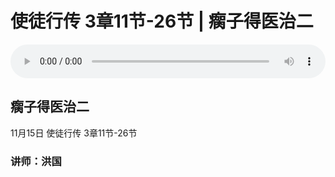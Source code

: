 # 使徒行传 3章11节-26节 | 瘸子得医治二

<audio style="width: 100%;" preload="false" controls controlslist="nodownload"><source src="http://file.simai.life/audio/mp3/2020/tu_3_11-26-201115.mp3" type="audio/mpeg">Your browser does not support the audio element.</audio>

## 瘸子得医治二
11月15日 
使徒行传 3章11节-26节
### 讲师：洪国


